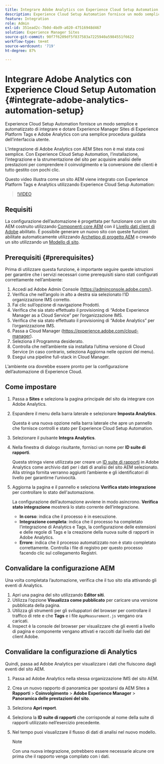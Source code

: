 ```yaml
---
title: Integrare Adobe Analytics con Experience Cloud Setup Automation
description: Experience Cloud Setup Automation fornisce un modo semplice e automatizzato di integrare e dotare Experience Manager Sites di Experience Platform Tags e Adobe Analytics con una semplice procedura guidata dell’interfaccia utente. Scopri come utilizzare la configurazione automatica con il tuo sito.
feature: Integration
role: Admin
exl-id: 351ead2c-7b0d-4bd9-a020-47516948d467
solution: Experience Manager Sites
source-git-commit: 90f7f6209df5f837583a7225940a5984551f6622
workflow-type: tm+mt
source-wordcount: '719'
ht-degree: 87%

---
```


# Integrare Adobe Analytics con Experience Cloud Setup Automation {#integrate-adobe-analytics-automation-setup}

Experience Cloud Setup Automation fornisce un modo semplice e automatizzato di integrare e dotare Experience Manager Sites di Experience Platform Tags e Adobe Analytics con una semplice procedura guidata dell’interfaccia utente.

L’integrazione di Adobe Analytics con AEM Sites non è mai stata così semplice. Con Experience Cloud Setup Automation, l’installazione, l’integrazione e la strumentazione del sito per acquisire analisi delle prestazioni per comprendere il coinvolgimento e la conversione dei clienti è tutto gestito con pochi clic.

Questo video illustra come un sito AEM viene integrato con Experience Platform Tags e Analytics utilizzando Experience Cloud Setup Automation:

>[!VIDEO](https://video.tv.adobe.com/v/345372/?quality=12)

## Requisiti 

La configurazione dell’automazione è progettata per funzionare con un sito AEM costruito utilizzando [Componenti core AEM](https://experienceleague.adobe.com/docs/experience-manager-core-components/using/introduction.html?lang=it) con il [Livello dati client di Adobe](https://experienceleague.adobe.com/docs/experience-manager-core-components/using/developing/data-layer/overview.html?lang=it) abilitato. È possibile generare un nuovo sito con queste funzioni abilitate automaticamente utilizzando [Archetipo di progetto AEM](https://experienceleague.adobe.com/docs/experience-manager-core-components/using/developing/archetype/overview.html?lang=it) o creando un sito utilizzando un [Modello di sito](/help/journey-sites/quick-site/create-site.md).

## Prerequisiti {#prerequisites}

Prima di utilizzare questa funzione, è importante seguire queste istruzioni per garantire che i servizi necessari come prerequisiti siano stati configurati correttamente nell’ambiente:

1. Accedi ad Adobe Admin Console (https://adminconsole.adobe.com/).
1. Verifica che nell’angolo in alto a destra sia selezionato l’ID organizzazione IMS corretto.
1. Fai clic sull’opzione di navigazione Prodotti.
1. Verifica che sia stato effettuato il provisioning di “Adobe Experience Manager as a Cloud Service” per l’organizzazione IMS.
1. Verifica che sia stato effettuato il provisioning di “Adobe Analytics” per l’organizzazione IMS.
1. Passa a Cloud Manager (https://experience.adobe.com/cloud-manager).
1. Seleziona il Programma desiderato.
1. Controlla che nell’ambiente sia installata l’ultima versione di Cloud Service (in caso contrario, seleziona Aggiorna nelle opzioni del menu).
1. Esegui una pipeline full-stack in Cloud Manager.

L’ambiente ora dovrebbe essere pronto per la configurazione dell’automazione di Experience Cloud.

## Come impostare

1. Passa a **Sites** e seleziona la pagina principale del sito da integrare con Adobe Analytics.
1. Espandere il menu della barra laterale e selezionare **Imposta Analytics**.

   Questa è una nuova opzione nella barra laterale che apre un pannello che fornisce controlli e stato per Experience Cloud Setup Automation.
1. Selezionare il pulsante **Integra Analytics**.
1. Nella finestra di dialogo risultante, fornisci un nome per **ID suite di rapporti**.

   Questa stringa viene utilizzata per creare un [ID suite di rapporti](https://experienceleague.adobe.com/docs/analytics/admin/manage-report-suites/new-report-suite/t-create-a-report-suite.html?lang=it) in Adobe Analytics come archivio dati per i dati di analisi del sito AEM selezionato. Alla stringa fornita verranno aggiunti l’ambiente e gli identificatori di livello per garantirne l’univocità.

1. Aggiorna la pagina e il pannello e seleziona **Verifica stato integrazione** per controllare lo stato dell&#39;automazione.

   La configurazione dell’automazione avviene in modo asincrono. **Verifica stato integrazione** mostrerà lo stato corrente dell’integrazione.

   * **In corso**: indica che il processo è in esecuzione.
   * **Integrazione completa**: indica che il processo ha completato l’integrazione di Analytics e Tags, la configurazione delle estensioni e delle regole di Tags e la creazione della nuova suite di rapporti in Adobe Analytics.
   * **Errore**: indica che il processo automatizzato non è stato completato correttamente. Controlla i file di registro per questo processo facendo clic sul collegamento Registri.

## Convalidare la configurazione AEM

Una volta completata l’automazione, verifica che il tuo sito stia attivando gli eventi di Analytics.

1. Apri una pagina del sito utilizzando **Editor siti**.
1. Utilizza l’opzione **Visualizza come pubblicato** per caricare una versione pubblicata della pagina.
1. Utilizza gli strumenti per gli sviluppatori del browser per controllare il traffico di rete e che **Tags** e i file `AppMeasurement.js` vengano ora caricati.
1. Inspect è la console del browser per visualizzare che gli eventi a livello di pagina e componente vengano attivati e raccolti dal livello dati del client Adobe.

## Convalidare la configurazione di Analytics

Quindi, passa ad Adobe Analytics per visualizzare i dati che fluiscono dagli eventi del sito AEM.

1. Passa ad Adobe Analytics nella stessa organizzazione IMS del sito AEM.
1. Crea un nuovo rapporto di panoramica per spostarsi da AEM Sites a **Rapporti** > **Coinvolgimento** > **Adobe Experience Manager** > **Panoramica delle prestazioni del sito**.
1. Seleziona **Apri report**.
1. Seleziona la **ID suite di rapporti** che corrisponde al nome della suite di rapporti utilizzato nell’esercizio precedente.
1. Nel tempo puoi visualizzare il flusso di dati di analisi nel nuovo modello.

   >[!NOTE]
   >
   > Con una nuova integrazione, potrebbero essere necessarie alcune ore prima che il rapporto venga compilato con i dati.

